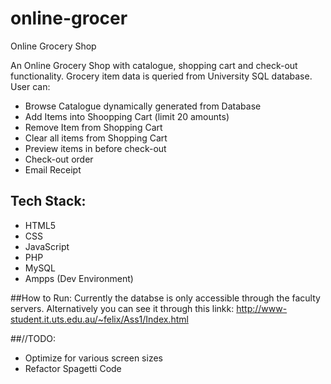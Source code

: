 # online-grocer
Online Grocery Shop

An Online Grocery Shop with catalogue, shopping cart and check-out functionality. Grocery item data is queried from University SQL database.
User can:
- Browse Catalogue dynamically generated from Database
- Add Items into Shoopping Cart (limit 20 amounts)
- Remove Item from Shopping Cart
- Clear all items from Shopping Cart
- Preview items in before check-out
- Check-out order
- Email Receipt

## Tech Stack: 
- HTML5
- CSS
- JavaScript
- PHP
- MySQL
- Ampps (Dev Environment)

##How to Run:
Currently the databse is only accessible through the faculty servers.
Alternatively you can see it through this linkk: http://www-student.it.uts.edu.au/~felix/Ass1/Index.html

##//TODO:
- Optimize for various screen sizes
- Refactor Spagetti Code
